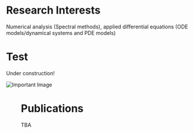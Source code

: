 # Research Interests
Numerical analysis (Spectral methods), applied differential equations (ODE models/dynamical systems and PDE models)

# Test
Under construction!

![Important Image](https://hdlcmath.github.io/docs/assets/images/pizza_dance.gif)

<figure out mathjax or something...>

# Publications
TBA

